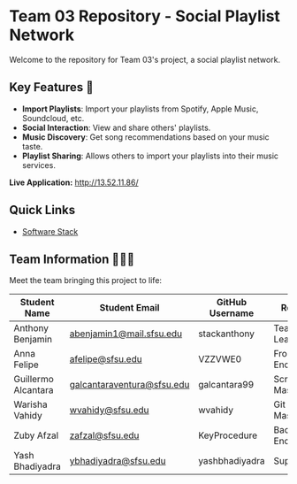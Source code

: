 # Team 03 Repository - Social Playlist Network

Welcome to the repository for Team 03's project, a social playlist network.

## Key Features 🌟

- **Import Playlists**: Import your playlists from Spotify, Apple Music, Soundcloud, etc.
- **Social Interaction**: View and share others' playlists.
- **Music Discovery**: Get song recommendations based on your music taste.
- **Playlist Sharing**: Allows others to import your playlists into their music services.

**Live Application:** http://13.52.11.86/

## Quick Links

- [Software Stack](https://github.com/CSC-648-SFSU/csc648-01-sp24-team03/tree/267131044285bf889d5789f5936127013695d5eb/Milestones/M0)

## Team Information 🧑‍🤝‍🧑

Meet the team bringing this project to life:

| Student Name       | Student Email                | GitHub Username | Role         |
|--------------------|------------------------------|-----------------|--------------|
| Anthony Benjamin   | abenjamin1@mail.sfsu.edu     | stackanthony    | Team Leader  |
| Anna Felipe        | afelipe@sfsu.edu             | VZZVWE0         | Front-End    |
| Guillermo Alcantara| galcantaraventura@sfsu.edu   | galcantara99    | Scrum Master |
| Warisha Vahidy     | wvahidy@sfsu.edu             | wvahidy         | Git Master   |
| Zuby Afzal         | zafzal@sfsu.edu              | KeyProcedure    | Back-End     |
| Yash Bhadiyadra    | ybhadiyadra@sfsu.edu         | yashbhadiyadra  | Support      |

